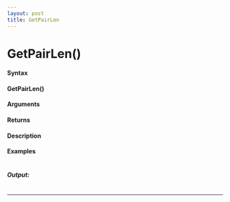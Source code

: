 ```yaml
---
layout: post
title: GetPairLen
---
```


# GetPairLen()


#### Syntax

#### GetPairLen()

#### Arguments

#### Returns

#### Description

#### Examples

```

```

##### Output:

```

```

---